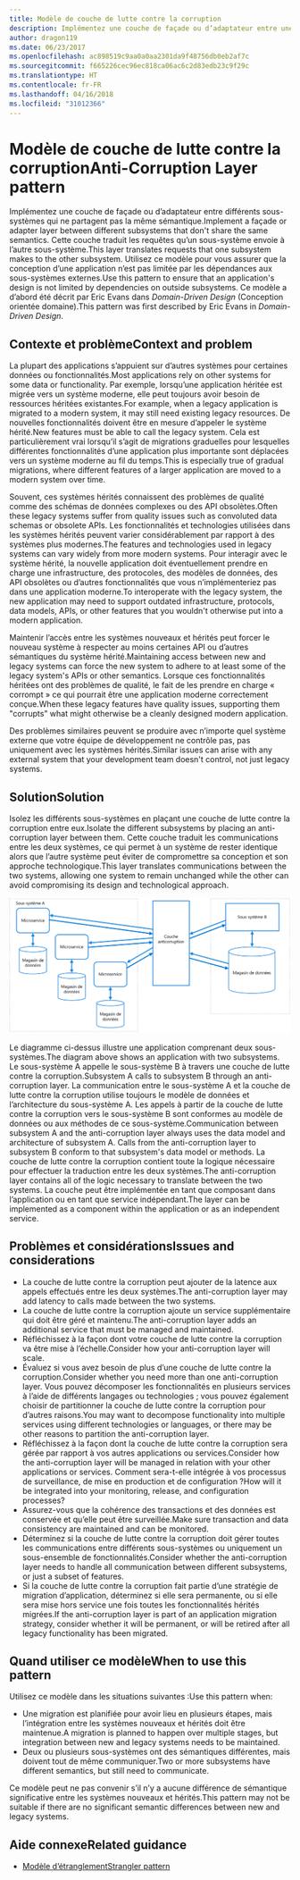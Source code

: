 ```yaml
---
title: Modèle de couche de lutte contre la corruption
description: Implémentez une couche de façade ou d’adaptateur entre une application moderne et un système hérité.
author: dragon119
ms.date: 06/23/2017
ms.openlocfilehash: ac898519c9aa0a0aa2301da9f48756db0eb2af7c
ms.sourcegitcommit: f665226cec96ec818ca06ac6c2d83edb23c9f29c
ms.translationtype: HT
ms.contentlocale: fr-FR
ms.lasthandoff: 04/16/2018
ms.locfileid: "31012366"
---
```

# <a name="anti-corruption-layer-pattern"></a><span data-ttu-id="855da-103">Modèle de couche de lutte contre la corruption</span><span class="sxs-lookup"><span data-stu-id="855da-103">Anti-Corruption Layer pattern</span></span>

<span data-ttu-id="855da-104">Implémentez une couche de façade ou d’adaptateur entre différents sous-systèmes qui ne partagent pas la même sémantique.</span><span class="sxs-lookup"><span data-stu-id="855da-104">Implement a façade or adapter layer between different subsystems that don't share the same semantics.</span></span> <span data-ttu-id="855da-105">Cette couche traduit les requêtes qu’un sous-système envoie à l’autre sous-système.</span><span class="sxs-lookup"><span data-stu-id="855da-105">This layer translates requests that one subsystem makes to the other subsystem.</span></span> <span data-ttu-id="855da-106">Utilisez ce modèle pour vous assurer que la conception d’une application n’est pas limitée par les dépendances aux sous-systèmes externes.</span><span class="sxs-lookup"><span data-stu-id="855da-106">Use this pattern to ensure that an application's design is not limited by dependencies on outside subsystems.</span></span> <span data-ttu-id="855da-107">Ce modèle a d’abord été décrit par Eric Evans dans *Domain-Driven Design* (Conception orientée domaine).</span><span class="sxs-lookup"><span data-stu-id="855da-107">This pattern was first described by Eric Evans in *Domain-Driven Design*.</span></span>

## <a name="context-and-problem"></a><span data-ttu-id="855da-108">Contexte et problème</span><span class="sxs-lookup"><span data-stu-id="855da-108">Context and problem</span></span>

<span data-ttu-id="855da-109">La plupart des applications s’appuient sur d’autres systèmes pour certaines données ou fonctionnalités.</span><span class="sxs-lookup"><span data-stu-id="855da-109">Most applications rely on other systems for some data or functionality.</span></span> <span data-ttu-id="855da-110">Par exemple, lorsqu’une application héritée est migrée vers un système moderne, elle peut toujours avoir besoin de ressources héritées existantes.</span><span class="sxs-lookup"><span data-stu-id="855da-110">For example, when a legacy application is migrated to a modern system, it may still need existing legacy resources.</span></span> <span data-ttu-id="855da-111">De nouvelles fonctionnalités doivent être en mesure d’appeler le système hérité.</span><span class="sxs-lookup"><span data-stu-id="855da-111">New features must be able to call the legacy system.</span></span> <span data-ttu-id="855da-112">Cela est particulièrement vrai lorsqu’il s’agit de migrations graduelles pour lesquelles différentes fonctionnalités d’une application plus importante sont déplacées vers un système moderne au fil du temps.</span><span class="sxs-lookup"><span data-stu-id="855da-112">This is especially true of gradual migrations, where different features of a larger application are moved to a modern system over time.</span></span>

<span data-ttu-id="855da-113">Souvent, ces systèmes hérités connaissent des problèmes de qualité comme des schémas de données complexes ou des API obsolètes.</span><span class="sxs-lookup"><span data-stu-id="855da-113">Often these legacy systems suffer from quality issues such as convoluted data schemas or obsolete APIs.</span></span> <span data-ttu-id="855da-114">Les fonctionnalités et technologies utilisées dans les systèmes hérités peuvent varier considérablement par rapport à des systèmes plus modernes.</span><span class="sxs-lookup"><span data-stu-id="855da-114">The features and technologies used in legacy systems can vary widely from more modern systems.</span></span> <span data-ttu-id="855da-115">Pour interagir avec le système hérité, la nouvelle application doit éventuellement prendre en charge une infrastructure, des protocoles, des modèles de données, des API obsolètes ou d’autres fonctionnalités que vous n’implémenteriez pas dans une application moderne.</span><span class="sxs-lookup"><span data-stu-id="855da-115">To interoperate with the legacy system, the new application may need to support outdated infrastructure, protocols, data models, APIs, or other features that you wouldn't otherwise put into a modern application.</span></span>

<span data-ttu-id="855da-116">Maintenir l’accès entre les systèmes nouveaux et hérités peut forcer le nouveau système à respecter au moins certaines API ou d’autres sémantiques du système hérité.</span><span class="sxs-lookup"><span data-stu-id="855da-116">Maintaining access between new and legacy systems can force the new system to adhere to at least some of the legacy system's APIs or other semantics.</span></span> <span data-ttu-id="855da-117">Lorsque ces fonctionnalités héritées ont des problèmes de qualité, le fait de les prendre en charge « corrompt » ce qui pourrait être une application moderne correctement conçue.</span><span class="sxs-lookup"><span data-stu-id="855da-117">When these legacy features have quality issues, supporting them "corrupts" what might otherwise be a cleanly designed modern application.</span></span> 

<span data-ttu-id="855da-118">Des problèmes similaires peuvent se produire avec n’importe quel système externe que votre équipe de développement ne contrôle pas, pas uniquement avec les systèmes hérités.</span><span class="sxs-lookup"><span data-stu-id="855da-118">Similar issues can arise with any external system that your development team doesn't control, not just legacy systems.</span></span> 

## <a name="solution"></a><span data-ttu-id="855da-119">Solution</span><span class="sxs-lookup"><span data-stu-id="855da-119">Solution</span></span>

<span data-ttu-id="855da-120">Isolez les différents sous-systèmes en plaçant une couche de lutte contre la corruption entre eux.</span><span class="sxs-lookup"><span data-stu-id="855da-120">Isolate the different subsystems by placing an anti-corruption layer between them.</span></span> <span data-ttu-id="855da-121">Cette couche traduit les communications entre les deux systèmes, ce qui permet à un système de rester identique alors que l’autre système peut éviter de compromettre sa conception et son approche technologique.</span><span class="sxs-lookup"><span data-stu-id="855da-121">This layer translates communications between the two systems, allowing one system to remain unchanged while the other can avoid compromising its design and technological approach.</span></span>

![](./_images/anti-corruption-layer.png) 

<span data-ttu-id="855da-122">Le diagramme ci-dessus illustre une application comprenant deux sous-systèmes.</span><span class="sxs-lookup"><span data-stu-id="855da-122">The diagram above shows an application with two subsystems.</span></span> <span data-ttu-id="855da-123">Le sous-système A appelle le sous-système B à travers une couche de lutte contre la corruption.</span><span class="sxs-lookup"><span data-stu-id="855da-123">Subsystem A calls to subsystem B through an anti-corruption layer.</span></span> <span data-ttu-id="855da-124">La communication entre le sous-système A et la couche de lutte contre la corruption utilise toujours le modèle de données et l’architecture du sous-système A. Les appels à partir de la couche de lutte contre la corruption vers le sous-système B sont conformes au modèle de données ou aux méthodes de ce sous-système.</span><span class="sxs-lookup"><span data-stu-id="855da-124">Communication between subsystem A and the anti-corruption layer always uses the data model and architecture of subsystem A. Calls from the anti-corruption layer to subsystem B conform to that subsystem's data model or methods.</span></span> <span data-ttu-id="855da-125">La couche de lutte contre la corruption contient toute la logique nécessaire pour effectuer la traduction entre les deux systèmes.</span><span class="sxs-lookup"><span data-stu-id="855da-125">The anti-corruption layer contains all of the logic necessary to translate between the two systems.</span></span> <span data-ttu-id="855da-126">La couche peut être implémentée en tant que composant dans l’application ou en tant que service indépendant.</span><span class="sxs-lookup"><span data-stu-id="855da-126">The layer can be implemented as a component within the application or as an independent service.</span></span>

## <a name="issues-and-considerations"></a><span data-ttu-id="855da-127">Problèmes et considérations</span><span class="sxs-lookup"><span data-stu-id="855da-127">Issues and considerations</span></span>

- <span data-ttu-id="855da-128">La couche de lutte contre la corruption peut ajouter de la latence aux appels effectués entre les deux systèmes.</span><span class="sxs-lookup"><span data-stu-id="855da-128">The anti-corruption layer may add latency to calls made between the two systems.</span></span>
- <span data-ttu-id="855da-129">La couche de lutte contre la corruption ajoute un service supplémentaire qui doit être géré et maintenu.</span><span class="sxs-lookup"><span data-stu-id="855da-129">The anti-corruption layer adds an additional service that must be managed and maintained.</span></span>
- <span data-ttu-id="855da-130">Réfléchissez à la façon dont votre couche de lutte contre la corruption va être mise à l’échelle.</span><span class="sxs-lookup"><span data-stu-id="855da-130">Consider how your anti-corruption layer will scale.</span></span>
- <span data-ttu-id="855da-131">Évaluez si vous avez besoin de plus d’une couche de lutte contre la corruption.</span><span class="sxs-lookup"><span data-stu-id="855da-131">Consider whether you need more than one anti-corruption layer.</span></span> <span data-ttu-id="855da-132">Vous pouvez décomposer les fonctionnalités en plusieurs services à l’aide de différents langages ou technologies ; vous pouvez également choisir de partitionner la couche de lutte contre la corruption pour d’autres raisons.</span><span class="sxs-lookup"><span data-stu-id="855da-132">You may want to decompose functionality into multiple services using different technologies or languages, or there may be other reasons to partition the anti-corruption layer.</span></span>
- <span data-ttu-id="855da-133">Réfléchissez à la façon dont la couche de lutte contre la corruption sera gérée par rapport à vos autres applications ou services.</span><span class="sxs-lookup"><span data-stu-id="855da-133">Consider how the anti-corruption layer will be managed in relation with your other applications or services.</span></span> <span data-ttu-id="855da-134">Comment sera-t-elle intégrée à vos processus de surveillance, de mise en production et de configuration ?</span><span class="sxs-lookup"><span data-stu-id="855da-134">How will it be integrated into your monitoring, release, and configuration processes?</span></span>
- <span data-ttu-id="855da-135">Assurez-vous que la cohérence des transactions et des données est conservée et qu’elle peut être surveillée.</span><span class="sxs-lookup"><span data-stu-id="855da-135">Make sure transaction and data consistency are maintained and can be monitored.</span></span>
- <span data-ttu-id="855da-136">Déterminez si la couche de lutte contre la corruption doit gérer toutes les communications entre différents sous-systèmes ou uniquement un sous-ensemble de fonctionnalités.</span><span class="sxs-lookup"><span data-stu-id="855da-136">Consider whether the anti-corruption layer needs to handle all communication between different subsystems, or just a subset of features.</span></span> 
- <span data-ttu-id="855da-137">Si la couche de lutte contre la corruption fait partie d’une stratégie de migration d’application, déterminez si elle sera permanente, ou si elle sera mise hors service une fois toutes les fonctionnalités hérités migrées.</span><span class="sxs-lookup"><span data-stu-id="855da-137">If the anti-corruption layer is part of an application migration strategy, consider whether it will be permanent, or will be retired after all legacy functionality has been migrated.</span></span>

## <a name="when-to-use-this-pattern"></a><span data-ttu-id="855da-138">Quand utiliser ce modèle</span><span class="sxs-lookup"><span data-stu-id="855da-138">When to use this pattern</span></span>

<span data-ttu-id="855da-139">Utilisez ce modèle dans les situations suivantes :</span><span class="sxs-lookup"><span data-stu-id="855da-139">Use this pattern when:</span></span>

- <span data-ttu-id="855da-140">Une migration est planifiée pour avoir lieu en plusieurs étapes, mais l’intégration entre les systèmes nouveaux et hérités doit être maintenue.</span><span class="sxs-lookup"><span data-stu-id="855da-140">A migration is planned to happen over multiple stages, but integration between new and legacy systems needs to be maintained.</span></span>
- <span data-ttu-id="855da-141">Deux ou plusieurs sous-systèmes ont des sémantiques différentes, mais doivent tout de même communiquer.</span><span class="sxs-lookup"><span data-stu-id="855da-141">Two or more subsystems have different semantics, but still need to communicate.</span></span> 

<span data-ttu-id="855da-142">Ce modèle peut ne pas convenir s’il n’y a aucune différence de sémantique significative entre les systèmes nouveaux et hérités.</span><span class="sxs-lookup"><span data-stu-id="855da-142">This pattern may not be suitable if there are no significant semantic differences between new and legacy systems.</span></span> 

## <a name="related-guidance"></a><span data-ttu-id="855da-143">Aide connexe</span><span class="sxs-lookup"><span data-stu-id="855da-143">Related guidance</span></span>

- [<span data-ttu-id="855da-144">Modèle d’étranglement</span><span class="sxs-lookup"><span data-stu-id="855da-144">Strangler pattern</span></span>](./strangler.md)
